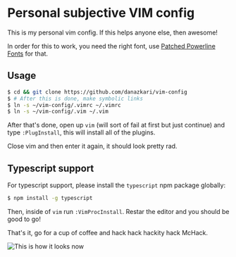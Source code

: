 # Personal subjective VIM config

This is my personal vim config. If this helps anyone else, then awesome!

In order for this to work, you need the right font, use [Patched Powerline Fonts](https://github.com/powerline/fonts) for that.

## Usage

```bash
$ cd && git clone https://github.com/danazkari/vim-config
$ # After this is done, make symbolic links
$ ln -s ~/vim-config/.vimrc ~/.vimrc
$ ln -s ~/vim-config/.vim ~/.vim
```

After that's done, open up `vim` (will sort of fail at first but just continue) and type `:PlugInstall`, this will install all of the plugins.

Close vim and then enter it again, it should look pretty rad.

## Typescript support
For typescript support, please install the `typescript` npm package globally:
```bash
$ npm install -g typescript
```

Then, inside of `vim` run `:VimProcInstall`. Restar the editor and you should be good to go!

That's it, go for a cup of coffee and hack hack hackity hack McHack.

![This is how it looks now](http://res.cloudinary.com/danazkari/image/upload/v1458244829/7BkOG_kqrnse.png)
